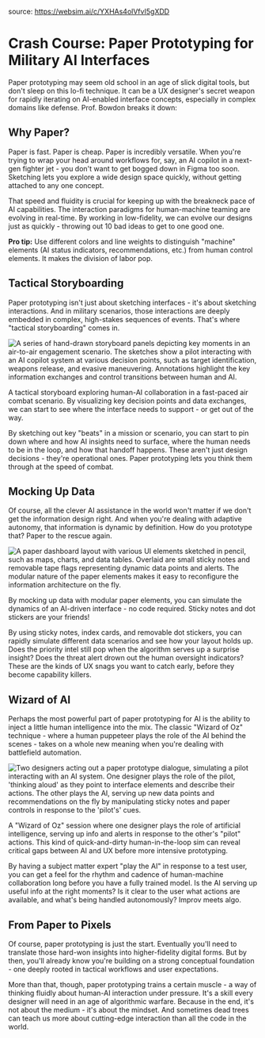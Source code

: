 source: https://websim.ai/c/YXHAs4olVfvI5gXDD

# Crash Course: Paper Prototyping for Military AI Interfaces

Paper prototyping may seem old school in an age of slick digital tools, but don't sleep on this lo-fi technique. It can be a UX designer's secret weapon for rapidly iterating on AI-enabled interface concepts, especially in complex domains like defense. Prof. Bowdon breaks it down:

## Why Paper?

Paper is fast. Paper is cheap. Paper is incredibly versatile. When you're trying to wrap your head around workflows for, say, an AI copilot in a next-gen fighter jet - you don't want to get bogged down in Figma too soon. Sketching lets you explore a wide design space quickly, without getting attached to any one concept.

That speed and fluidity is crucial for keeping up with the breakneck pace of AI capabilities. The interaction paradigms for human-machine teaming are evolving in real-time. By working in low-fidelity, we can evolve our designs just as quickly - throwing out 10 bad ideas to get to one good one.

**Pro tip:** Use different colors and line weights to distinguish "machine" elements (AI status indicators, recommendations, etc.) from human control elements. It makes the division of labor pop.

## Tactical Storyboarding

Paper prototyping isn't just about sketching interfaces - it's about sketching interactions. And in military scenarios, those interactions are deeply embedded in complex, high-stakes sequences of events. That's where "tactical storyboarding" comes in.

![A series of hand-drawn storyboard panels depicting key moments in an air-to-air engagement scenario. The sketches show a pilot interacting with an AI copilot system at various decision points, such as target identification, weapons release, and evasive maneuvering. Annotations highlight the key information exchanges and control transitions between human and AI.](https://dplmi.mit.edu/course-4.601/professors-detailed-notes-and-crash-course-on-prototyping-with-examples/img/storyboard-example.jpg)

A tactical storyboard exploring human-AI collaboration in a fast-paced air combat scenario. By visualizing key decision points and data exchanges, we can start to see where the interface needs to support - or get out of the way.

By sketching out key "beats" in a mission or scenario, you can start to pin down where and how AI insights need to surface, where the human needs to be in the loop, and how that handoff happens. These aren't just design decisions - they're operational ones. Paper prototyping lets you think them through at the speed of combat.

## Mocking Up Data

Of course, all the clever AI assistance in the world won't matter if we don't get the information design right. And when you're dealing with adaptive autonomy, that information is dynamic by definition. How do you prototype that? Paper to the rescue again.

![A paper dashboard layout with various UI elements sketched in pencil, such as maps, charts, and data tables. Overlaid are small sticky notes and removable tape flags representing dynamic data points and alerts. The modular nature of the paper elements makes it easy to reconfigure the information architecture on the fly.](https://dplmi.mit.edu/course-4.601/professors-detailed-notes-and-crash-course-on-prototyping-with-examples/img/paper-data-mockup.jpg)

By mocking up data with modular paper elements, you can simulate the dynamics of an AI-driven interface - no code required. Sticky notes and dot stickers are your friends!

By using sticky notes, index cards, and removable dot stickers, you can rapidly simulate different data scenarios and see how your layout holds up. Does the priority intel still pop when the algorithm serves up a surprise insight? Does the threat alert drown out the human oversight indicators? These are the kinds of UX snags you want to catch early, before they become capability killers.

## Wizard of AI

Perhaps the most powerful part of paper prototyping for AI is the ability to inject a little human intelligence into the mix. The classic "Wizard of Oz" technique - where a human puppeteer plays the role of the AI behind the scenes - takes on a whole new meaning when you're dealing with battlefield automation.

![Two designers acting out a paper prototype dialogue, simulating a pilot interacting with an AI system. One designer plays the role of the pilot, 'thinking aloud' as they point to interface elements and describe their actions. The other plays the AI, serving up new data points and recommendations on the fly by manipulating sticky notes and paper controls in response to the 'pilot's' cues.](https://dplmi.mit.edu/course-4.601/professors-detailed-notes-and-crash-course-on-prototyping-with-examples/img/wizard-of-oz-setup.jpg)

A "Wizard of Oz" session where one designer plays the role of artificial intelligence, serving up info and alerts in response to the other's "pilot" actions. This kind of quick-and-dirty human-in-the-loop sim can reveal critical gaps between AI and UX before more intensive prototyping.

By having a subject matter expert "play the AI" in response to a test user, you can get a feel for the rhythm and cadence of human-machine collaboration long before you have a fully trained model. Is the AI serving up useful info at the right moments? Is it clear to the user what actions are available, and what's being handled autonomously? Improv meets algo.

## From Paper to Pixels

Of course, paper prototyping is just the start. Eventually you'll need to translate those hard-won insights into higher-fidelity digital forms. But by then, you'll already know you're building on a strong conceptual foundation - one deeply rooted in tactical workflows and user expectations.

More than that, though, paper prototyping trains a certain muscle - a way of thinking fluidly about human-AI interaction under pressure. It's a skill every designer will need in an age of algorithmic warfare. Because in the end, it's not about the medium - it's about the mindset. And sometimes dead trees can teach us more about cutting-edge interaction than all the code in the world.
